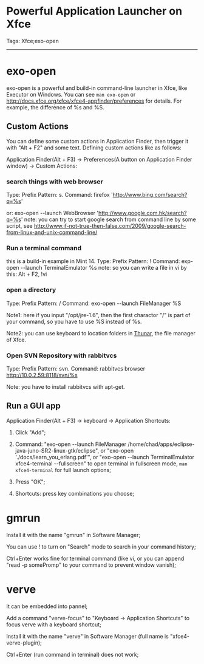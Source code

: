 # Powerful Application Launcher on Xfce
Tags: Xfce;exo-open

------

# exo-open

exo-open is a powerful and build-in command-line launcher in Xfce,
like Executor on Windows. You can see `man exo-open` or
http://docs.xfce.org/xfce/xfce4-appfinder/preferences for details.
For example, the difference of %s and %S. 

## Custom Actions
 
You can define some custom actions in Application Finder,
then trigger it with "Alt + F2" and some text. 
Defining custom actions like as follows:

Application Finder(Alt + F3) ->
Preferences(A button on Application Finder window) -> Custom Actions: 

### search things with web browser 

Type: Prefix 
Pattern: s. 
Command: firefox 'http://www.bing.com/search?q=%s'

or:  exo-open --launch WebBrowser 'http://www.google.com.hk/search?q=%s' 
note: you can try to start google search from command line by some script,
see http://www.if-not-true-then-false.com/2009/google-search-from-linux-and-unix-command-line/ 

### Run a terminal command 

this is a build-in example in Mint 14. 
Type: Prefix 
Pattern: ! 
Command: exp-open --launch TerminalEmulator %s 
note: so you can write a file in vi by this: Alt + F2, !vi 

### open a directory 

Type: Prefix 
Pattern: / 
Command: exo-open --launch FileManager %S 

Note1: here if you input "/opt/jre-1.6", then the first charactor "/" is
part of your command, so you have to use %S instead of %s. 

Note2: you can use keyboard to location folders in
[Thunar](http://docs.xfce.org/xfce/thunar/start), the file manager of Xfce. 

### Open SVN Repository with rabbitvcs

Type: Prefix 
Pattern: svn. 
Command: rabbitvcs browser http://10.0.2.59:8118/svn/%s

Note: you have to install rabbitvcs with apt-get.

## Run a GUI app

Application Finder(Alt + F3) -> keyboard -> Application Shortcuts:

1. Click "Add"; 

1. Command: "exo-open --launch FileManager /home/chad/apps/eclipse-java-juno-SR2-linux-gtk/eclipse",
   or "exo-open './docs/learn_you_erlang.pdf'", or
   "exo-open --launch TerminalEmulator xfce4-terminal --fullscreen" to open
   terminal in fullscreen mode, `man xfce4-terminal` for full launch options;

1. Press "OK";

1. Shortcuts: press key combinations you choose;
 
# gmrun

Install it with the name "gmrun" in Software Manager;

You can use ! to turn on "Search" mode to search in your command history;

Ctrl+Enter works fine for terminal command (like vi, or you can append
"read -p somePromp" to your command to prevent window vanish);

# verve

It can be embedded into pannel; 

Add a command "verve-focus" to "Keyboard -> Application Shortcuts" to
focus verve with a keyboard shortcut;

Install it with the name "verve" in Software Manager (full name is "xfce4-verve-plugin);

Ctrl+Enter (run command in terminal) does not work;
